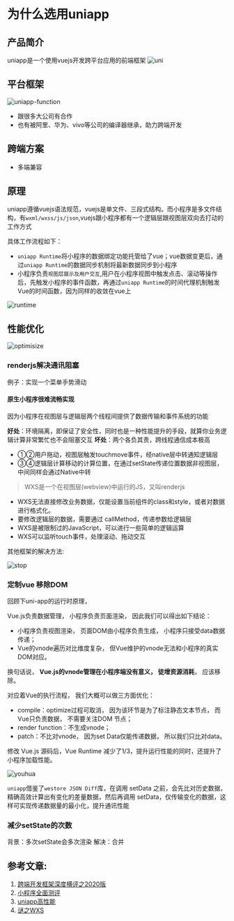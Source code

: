

# 为什么选用uniapp

## 产品简介

uniapp是一个使用vuejs开发跨平台应用的前端框架
![uni](https://cdn.nlark.com/yuque/0/2020/png/397315/1593512403017-b2bc6d81-cc81-437e-90cd-688da07516a9.png?x-oss-process=image%2Fresize%2Cw_746)

## 平台框架

![uniapp-function](https://cdn.nlark.com/yuque/0/2020/png/397315/1593582073998-549c4af4-54b8-42ab-8f37-fc829468cded.png?x-oss-process=image%2Fresize%2Cw_746)

- 跟很多大公司有合作
- 也有被阿里、华为、vivo等公司的编译器继承，助力跨端开发

## 跨端方案
- 多端兼容

## 原理

 uniapp遵循vuejs语法规范，vuejs是单文件、三段式结构。而小程序是多文件结构，有`wxml/wxss/js/json`,vuejs跟小程序都有一个逻辑层跟视图层双向去打动的工作方式

具体工作流程如下：

- `uniapp Runtime`将小程序的数据绑定功能托管给了vue；vue数据变更后，通过`uniapp Runtime`的数据同步机制将最新数据同步到小程序
- 小程序负责`视图层展示及用户交互`,用户在小程序视图中触发点击、滚动等操作后，先触发小程序的事件函数，再通过`uniapp Runtime`的时间代理机制触发Vue的时间函数，因为同样的收敛在vue上

![runtime](https://cdn.nlark.com/yuque/0/2020/png/397315/1593509697894-7f6d5825-6d08-44ba-948a-44324bf4f3d3.png?x-oss-process=image%2Fresize%2Cw_746)

## 性能优化

![optimisize](https://cdn.nlark.com/yuque/0/2020/png/397315/1593520536254-c03a821c-bffc-4189-aaf2-047748bf1791.png?x-oss-process=image%2Fresize%2Cw_746)

### renderjs解决通讯阻塞

例子：实现一个菜单手势滑动

#### 原生小程序很难流畅实现

因为小程序在视图层与逻辑层两个线程间提供了数据传输和事件系统的功能

**好处**：环境隔离，即保证了安全性，同时也是一种性能提升的手段，就算你业务逻辑计算非常繁忙也不会阻塞交互
**坏处**：两个各负其责，跨线程通信成本极高
   - ①②用户拖动，视图层触发touchmove事件，经native层中转通知逻辑层
   - ③④逻辑层计算移动的计算位置，在通过setState传递位置数据非视图层，中间同样会通过Native中转

> WXS是一个在视图层(webview)中运行的JS，又叫renderjs

- WXS无法直接修改业务数据，仅能设置当前组件的class和style，或者对数据进行格式化。
- 要修改逻辑层的数据，需要通过 callMethod，传递参数给逻辑层 
- WXS是被限制过的JavaScript，可以进行一些简单的逻辑运算 
- WXS可以监听touch事件，处理滚动、拖动交互

其他框架的解决方法:

![stop](https://cdn.nlark.com/yuque/0/2020/png/397315/1593520536241-abd2bcf7-1034-4192-952a-73d2f57207dc.png?x-oss-process=image%2Fresize%2Cw_746)

### 定制vue 移除DOM

回顾下uni-app的运行时原理，

Vue.js负责数据管理， 小程序负责页面渲染， 因此我们可以得出如下结论：
- 小程序负责视图渲染， 页面DOM由小程序负责生成， 小程序只接受data数据传递；
- Vue的vnode遍历对比维度复杂， 但Vue维护的vnode无法和小程序的真实DOM对应。

换句话说， **Vue.js的vnode管理在小程序端没有意义， 徒增资源消耗**， 应该移除。

对应着Vue的执行流程， 我们大概可以做三方面优化：

- compile：optimize过程可取消， 因为该环节是为了标注静态文本节点， 而Vue只负责数据， 不需要关注DOM
节点；
- render function：不生成vnode；
- patch：不比对vnode， 因为set Data仅能传递数据， 所以我们只比对data。

修改 Vue.js 源码后，Vue Runtime 减少了1/3，提升运行性能的同时，还提升了小程序加载性能。

![youhua](https://cdn.nlark.com/yuque/0/2020/png/397315/1593526107879-ed94872f-b472-499e-b191-c07adc156abc.png?x-oss-process=image%2Fresize%2Cw_746)

 `uniapp`借鉴了`westore JSON Diff`库，在调用 setData 之前，会先比对历史数据，精确高效计算出有变化的差量数据，然后再调用 setData，仅传输变化的数据，这样可实现传递数据量的最小化，提升通讯性能

### 减少setState的次数

背景：多次setState会多次渲染
解决：合并

## 参考文章:
1. [跨端开发框架深度横评之2020版](https://zhuanlan.zhihu.com/p/127915625)
2. [小程序全面测评](https://jelly.jd.com/article/6006b1055b6c6a01506c8818)
3. [uniapp高性能](https://www.yuque.com/zaotalk/posts/vab0md)
4. [谜之WXS](https://zhuanlan.zhihu.com/p/82741561)